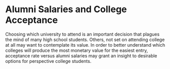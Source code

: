 # Alumni Salaries and College Acceptance
Choosing which university to attend is an important decision that plagues the mind of many high school students. Others, not set on attending college at all may want to contemplate its value. In order to better understand which colleges will produce the most monetary value for the easiest entry, acceptance rate versus alumni salaries may grant an insight to desirable options for perspective college students.
